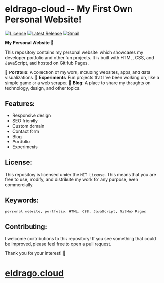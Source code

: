 # eldrago-cloud -- My First Own Personal Website!
[![License](https://img.shields.io/badge/license-MIT-blue.svg)](https://github.com/eldrago4/eldrago-cloud/tree/master)		[![Latest Release](https://img.shields.io/github/v/release/bard/bard.svg)](https://github.com/bard/bard/releases)		[![Gmail](https://img.shields.io/badge/Gmail-%23D14836.svg?style=for-the-badge&logo=gmail&logoColor=white)](mailto:dev@eldrago.cloud)

**My Personal Website** 🚀

This repository contains my personal website, which showcases my developer portfolio and other fun projects. It is built with HTML, CSS, and JavaScript, and hosted on GitHub Pages.

📄 **Portfolio**: A collection of my work, including websites, apps, and data visualizations.
🧪 **Experiments**: Fun projects that I've been working on, like a simple game or a web scraper.
📝 **Blog**: A place to share my thoughts on technology, design, and other topics.

## Features:

- Responsive design
- SEO friendly
- Custom domain
- Contact form
- Blog
- Portfolio
- Experiments

## License:

This repository is licensed under the `MIT License`. This means that you are free to use, modify, and distribute my work for any purpose, even commercially.

## Keywords:

`personal website, portfolio, HTML, CSS, JavaScript, GitHub Pages`

## Contributing:

I welcome contributions to this repository! If you see something that could be improved, please feel free to open a pull request.

Thank you for your interest! 🚀
# [eldrago.cloud](https://eldrago.cloud)
